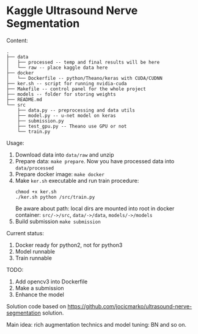 # Kaggle Ultrasound Nerve Segmentation

Content:
```
.
├── data
│   ├── processed -- temp and final results will be here
│   └── raw -- place kaggle data here
├── docker
│   └── Dockerfile -- python/Theano/keras with CUDA/CUDNN
├── ker.sh -- script for running nvidia-cuda
├── Makefile -- control panel for the whole project
├── models -- folder for storing weights
├── README.md
└── src
    ├── data.py -- preprocessing and data utils
    ├── model.py -- u-net model on keras
    ├── submission.py
    ├── test_gpu.py -- Theano use GPU or not
    └── train.py
```
Usage:

1. Download data into `data/raw` and unzip
2. Prepare data: `make prepare`. Now you have processed data into `data/processed`
3. Prepare docker image: `make docker`
4. Make `ker.sh` executable and run train procedure:
    ```
    chmod +x ker.sh
    ./ker.sh python /src/train.py
    ```
    Be aware about path: local dirs are mounted into root in docker container: `src/->/src`, `data/->/data`, `models/->/models`
5. Build submission `make submission`



Current status:

1. Docker ready for python2, not for python3
2. Model runnable
3. Train runnable

TODO:

1. Add opencv3 into Dockerfile
2. Make a submission
3. Enhance the model

Solution code based on https://github.com/jocicmarko/ultrasound-nerve-segmentation solution.

Main idea: rich augmentation technics and model tuning: BN and so on.
